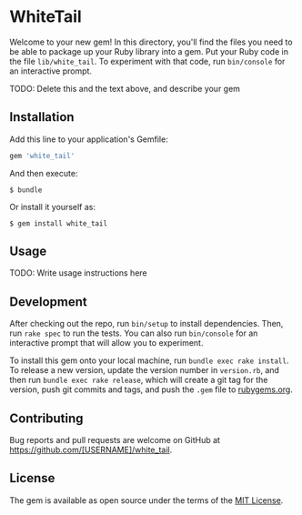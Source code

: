 # WhiteTail

Welcome to your new gem! In this directory, you'll find the files you need to be able to package up your Ruby library into a gem. Put your Ruby code in the file `lib/white_tail`. To experiment with that code, run `bin/console` for an interactive prompt.

TODO: Delete this and the text above, and describe your gem

## Installation

Add this line to your application's Gemfile:

```ruby
gem 'white_tail'
```

And then execute:

    $ bundle

Or install it yourself as:

    $ gem install white_tail

## Usage

TODO: Write usage instructions here

## Development

After checking out the repo, run `bin/setup` to install dependencies. Then, run `rake spec` to run the tests. You can also run `bin/console` for an interactive prompt that will allow you to experiment.

To install this gem onto your local machine, run `bundle exec rake install`. To release a new version, update the version number in `version.rb`, and then run `bundle exec rake release`, which will create a git tag for the version, push git commits and tags, and push the `.gem` file to [rubygems.org](https://rubygems.org).

## Contributing

Bug reports and pull requests are welcome on GitHub at https://github.com/[USERNAME]/white_tail.

## License

The gem is available as open source under the terms of the [MIT License](https://opensource.org/licenses/MIT).
